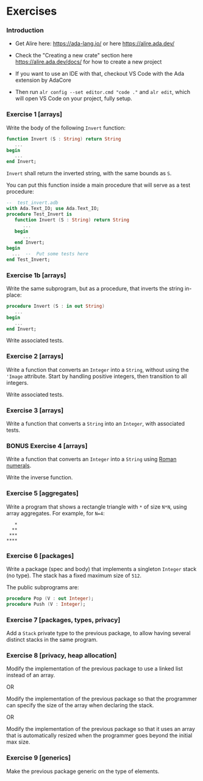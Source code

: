 Exercises
=========

### Introduction

* Get Alire here: https://ada-lang.io/ or here https://alire.ada.dev/

* Check the "Creating a new crate" section here https://alire.ada.dev/docs/ for
  how to create a new project

* If you want to use an IDE with that, checkout VS Code with the Ada extension
  by AdaCore

* Then run `alr config --set editor.cmd "code ."` and `alr edit`, which will
  open VS Code on your project, fully setup.

### Exercise 1 [arrays]

Write the body of the following `Invert` function:

```ada
function Invert (S : String) return String
   ...
begin
   ...
end Invert;
```

`Invert` shall return the inverted string, with the same bounds as `S`.

You can put this function inside a main procedure that will serve as a test procedure:

```ada
--  test_invert.adb
with Ada.Text_IO; use Ada.Text_IO;
procedure Test_Invert is
   function Invert (S : String) return String
      ...
   begin
      ...
   end Invert;
begin
  ...  --  Put some tests here
end Test_Invert;
```

### Exercise 1b [arrays]

Write the same subprogram, but as a procedure, that inverts the string in-place:

```ada
procedure Invert (S : in out String)
   ...
begin
   ...
end Invert;
```

Write associated tests.

### Exercise 2 [arrays]

Write a function that converts an `Integer` into a `String`, without using the
`'Image` attribute. Start by handling positive integers, then transition to all
integers.

Write associated tests.

### Exercise 3 [arrays]

Write a function that converts a `String` into an `Integer`, with associated
tests.

### BONUS Exercise 4 [arrays]

Write a function that converts an `Integer` into a `String` using
[Roman numerals](https://en.wikipedia.org/wiki/Roman_numerals).

Write the inverse function.

### Exercise 5 [aggregates]

Write a program that shows a rectangle triangle with `*` of size `N*N`, using
array aggregates. For example, for `N=4`:

```
   *
  **
 ***
****
```

### Exercise 6 [packages]

Write a package (spec and body) that implements a singleton `Integer` stack (no
type). The stack has a fixed maximum size of `512`.

The public subprograms are:

```ada
procedure Pop (V : out Integer);
procedure Push (V : Integer);
```

### Exercise 7 [packages, types, privacy]

Add a `Stack` private type to the previous package, to allow having several
distinct stacks in the same program.

### Exercise 8 [privacy, heap allocation]

Modify the implementation of the previous package to use a linked list instead
of an array.

OR

Modify the implementation of the previous package so that the programmer can
specify the size of the array when declaring the stack.

OR

Modify the implementation of the previous package so that it uses an array that
is automatically resized when the programmer goes beyond the initial max size.

### Exercise 9 [generics]

Make the previous package generic on the type of elements.
